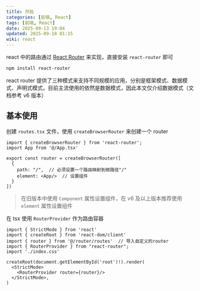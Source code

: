 ```yaml
---
title: 开始
categories: [前端, React]
tags: [前端, React]
date: 2025-09-13 19:04
updated: 2025-09-18 01:15
wiki: react
---
```


react 中的路由通过 [React Router](https://baimingxuan.github.io/react-router6-doc/start/overview) 来实现，直接安装 `react-router` 即可

```bash
npm install react-router
```

react router 提供了三种模式来支持不同规模的应用，分别是框架模式、数据模式、声明式模式，目前主流使用的依然是数据模式，因此本文仅介绍数据模式（文档参考 v6 版本）

## 基本使用

创建 `routes.tsx` 文件，使用 `createBrowserRouter` 来创建一个 router

```tsx
import { createBrowserRouter } from 'react-router';
import App from '@/App.tsx'

export const router = createBrowserRouter([
  {
    path: "/",  // 必须设置一个路由映射到根路径"/"
    element: <App/>  // 设置组件
  }
])
```

> 在旧版本中使用 `Component` 属性设置组件，在 v6 及以上版本推荐使用 `element` 属性设置组件

在 tsx 使用 `RouterProvider` 作为路由容器

```tsx
import { StrictMode } from 'react'
import { createRoot } from 'react-dom/client'
import { router } from '@/router/routes'  // 导入自定义的router
import { RouterProvider } from "react-router";
import './index.css'

createRoot(document.getElementById('root')!).render(
  <StrictMode>
    <RouterProvider router={router}/>
  </StrictMode>,
)
```
